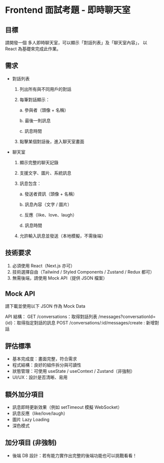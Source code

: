 # Frontend 面試考題 - 即時聊天室

## 目標

請開發一個 多人即時聊天室，可以顯示「對話列表」及「聊天室內容」，
以 React 為基礎來完成此作業。

## 需求

- 對話列表

  1. 列出所有與不同用戶的對話
  2. 每筆對話顯示：

     a. 參與者（頭像 + 名稱）

     b. 最後一則訊息

     c. 訊息時間

  3. 點擊某個對話後，進入聊天室畫面

- 聊天室

  1. 顯示完整的聊天記錄
  2. 支援文字、圖片、系統訊息
  3. 訊息包含：

     a. 發送者資訊（頭像 + 名稱）

     b. 訊息內容（文字 / 圖片）

     c. 反應（like、love、laugh）

     d. 訊息時間

  4. 允許輸入訊息並發送（本地模擬，不需後端）

## 技術要求

1. 必須使用 React（Next.js 亦可）
2. 技術選擇自由（Tailwind / Styled Components / Zustand / Redux 都可）
3. 無需後端，請使用 Mock API（提供 JSON 檔案）

## Mock API

請下載並使用以下 JSON 作為 Mock Data

API 結構：
GET
/conversations：取得對話列表
/messages?conversationId={id}：取得指定對話的訊息
POST
/conversations/:id/messages/create : 新增對話

## 評估標準

- 基本完成度：畫面完整，符合需求
- 程式結構：良好的組件拆分與可讀性
- 狀態管理：可使用 useState / useContext / Zustand（非強制）
- UI/UX：設計是否清晰、易用

## 額外加分項目

- 訊息即時更新效果（例如 setTimeout 模擬 WebSocket）
- 訊息反應（like/love/laugh）
- 圖片 Lazy Loading
- 深色模式

## 加分項目 (非強制)

- 後端 DB 設計：若有能力實作出完整的後端功能也可以挑戰看看！

